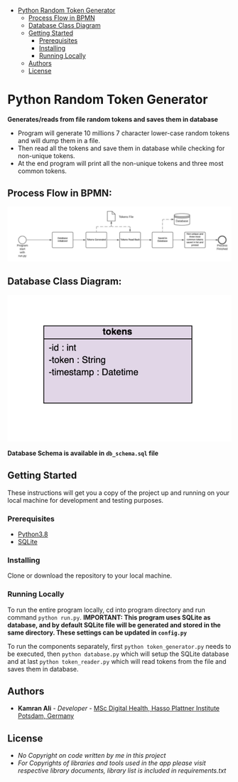 - [Python Random Token Generator](#python-random-token-generator)
  - [Process Flow in BPMN](#process-flow-in-bpmn)
  - [Database Class Diagram](#database-class-diagram)
  - [Getting Started](#getting-started)
    - [Prerequisites](#prerequisites)
    - [Installing](#installing)
    - [Running Locally](#running-locally)
  - [Authors](#authors)
  - [License](#license)



# Python Random Token Generator
**Generates/reads from file random tokens and saves them in database**

* Program will generate 10 millions 7 character lower-case random tokens and will dump them in a file. 
* Then read all the tokens and save them in database while checking for non-unique tokens. 
* At the end program will print all the non-unique tokens and three most common tokens.

## Process Flow in BPMN:

![Process Flow](images/process_flow_diagram.jpeg)

## Database Class Diagram:

![Database Diagram](images/database_diagram.png)

**Database Schema is available in `db_schema.sql` file**

## Getting Started

These instructions will get you a copy of the project up and running on your local machine for development and testing purposes. 

### Prerequisites

* [Python3.8](https://www.python.org/)
* [SQLite](https://www.sqlite.org/index.html)
  

### Installing

Clone or download the repository to your local machine.

### Running Locally

To run the entire program locally, cd into program directory and run command `python run.py`.
**IMPORTANT: This program uses SQLite as database, and by default SQLite file will be generated and stored in the same directory. These settings can be updated in `config.py`**

To run the components separately, first `python token_generator.py` needs to be executed, then `python database.py` which will setup the SQLite database and at last `python token_reader.py` which will read tokens from the file and saves them in database. 



## Authors

* **Kamran Ali** - *Developer* - [MSc Digital Health, Hasso Plattner Institute Potsdam, Germany](kamran-ali.com)

## License

* *No Copyright on code written by me in this project*
* *For Copyrights of libraries and tools used in the app please visit respective library documents, library list is included in requirements.txt*

